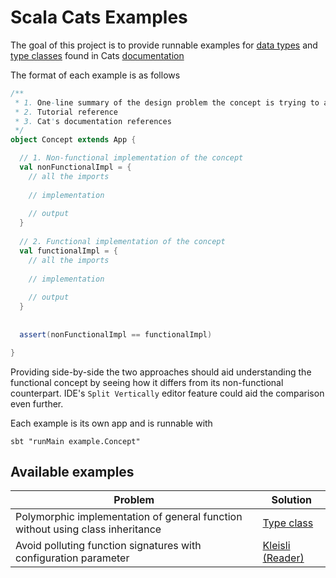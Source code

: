 # Scala Cats Examples

The goal of this project is to provide runnable examples for [data types](https://typelevel.org/cats/datatypes.html) 
and [type classes](https://typelevel.org/cats/typeclasses.html) found in Cats [documentation](https://typelevel.org/cats/#documentation)

The format of each example is as follows

```scala
/**
 * 1. One-line summary of the design problem the concept is trying to address  
 * 2. Tutorial reference
 * 3. Cat's documentation references
 */
object Concept extends App {

  // 1. Non-functional implementation of the concept
  val nonFunctionalImpl = {
    // all the imports
    
    // implementation
    
    // output
  }
  
  // 2. Functional implementation of the concept
  val functionalImpl = {
    // all the imports
    
    // implementation
    
    // output
  }
  
  
  assert(nonFunctionalImpl == functionalImpl)

}
```

Providing side-by-side the two approaches should aid understanding the functional concept by seeing how it 
differs from its non-functional counterpart. IDE's `Split Vertically` editor feature could aid the comparison even
further.  

Each example is its own app and is runnable with

```sbtshell
sbt "runMain example.Concept"
```

## Available examples

| Problem | Solution |
| ------------- | ------------- |
| Polymorphic implementation of general function without using class inheritance | [Type class](https://github.com/mario-galic/scala-cats-examples/blob/master/src/main/scala/example/TypeClass.scala) |
| Avoid polluting function signatures with configuration parameter | [Kleisli (Reader)](https://github.com/mario-galic/scala-cats-examples/blob/master/src/main/scala/example/Kleisli.scala) |
